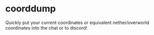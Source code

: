 # coorddump
 Quickly put your current coordinates or equivalent nether/overworld coordinates into the chat or to discord!
